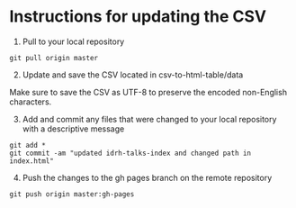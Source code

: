 # Instructions for updating the CSV

1. Pull to your local repository

```
git pull origin master
```

2. Update and save the CSV located in csv-to-html-table/data

Make sure to save the CSV as UTF-8 to preserve the encoded non-English characters.

3. Add and commit any files that were changed to your local repository with a descriptive message

```
git add *
git commit -am "updated idrh-talks-index and changed path in index.html"
```

4. Push the changes to the gh pages branch on the remote repository 

```
git push origin master:gh-pages
```